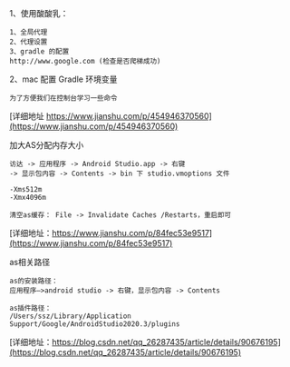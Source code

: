 
1、使用酸酸乳：
```
1、全局代理
2、代理设置
3、gradle 的配置
http://www.google.com (检查是否爬梯成功)
```

2、mac 配置 Gradle 环境变量
```
为了方便我们在控制台学习一些命令

```
[详细地址 https://www.jianshu.com/p/454946370560](https://www.jianshu.com/p/454946370560)

加大AS分配内存大小
```
访达 -> 应用程序 -> Android Studio.app -> 右键 
-> 显示包内容 -> Contents -> bin 下 studio.vmoptions 文件

-Xms512m
-Xmx4096m

清空as缓存： File -> Invalidate Caches /Restarts，重启即可
```
[详细地址：https://www.jianshu.com/p/84fec53e9517](https://www.jianshu.com/p/84fec53e9517)

as相关路径
```
as的安装路径：
应用程序—>android studio -> 右键，显示包内容 -> Contents

as插件路径：
/Users/ssz/Library/Application Support/Google/AndroidStudio2020.3/plugins
```
[详细地址：https://blog.csdn.net/qq_26287435/article/details/90676195](https://blog.csdn.net/qq_26287435/article/details/90676195)